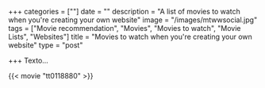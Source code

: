 +++
categories = [""]
date = ""
description = "A list of movies to watch when you're creating your own website"
image = "/images/mtwwsocial.jpg"
tags = ["Movie recommendation", "Movies", "Movies to watch", "Movie Lists", "Websites"]
title = "Movies to watch when you're creating your own website"
type = "post"

+++
Texto...

{{< movie "tt0118880" >}}